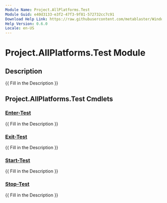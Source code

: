 ```yaml
---
Module Name: Project.AllPlatforms.Test
Module Guid: e40d3133-e3f2-47f3-9f81-572732cc7c91
Download Help Link: https://raw.githubusercontent.com/metablaster/WindowsFirewallRuleset/develop/Config/Content/0.6.0
Help Version: 0.6.0
Locale: en-US
---
```


# Project.AllPlatforms.Test Module
## Description
{{ Fill in the Description }}

## Project.AllPlatforms.Test Cmdlets
### [Enter-Test](Enter-Test.md)
{{ Fill in the Description }}

### [Exit-Test](Exit-Test.md)
{{ Fill in the Description }}

### [Start-Test](Start-Test.md)
{{ Fill in the Description }}

### [Stop-Test](Stop-Test.md)
{{ Fill in the Description }}

